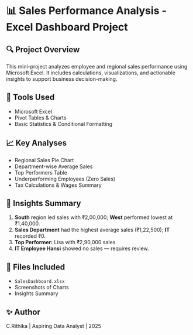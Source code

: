 # 📊 Sales Performance Analysis - Excel Dashboard Project

## 🔍 Project Overview
This mini-project analyzes employee and regional sales performance using Microsoft Excel. It includes calculations, visualizations, and actionable insights to support business decision-making.

## 🧰 Tools Used
- Microsoft Excel
- Pivot Tables & Charts
- Basic Statistics & Conditional Formatting

## 📈 Key Analyses
- Regional Sales Pie Chart
- Department-wise Average Sales
- Top Performers Table
- Underperforming Employees (Zero Sales)
- Tax Calculations & Wages Summary

## 📌 Insights Summary
1. **South** region led sales with ₹2,00,000; **West** performed lowest at ₹1,40,000.
2. **Sales Department** had the highest average sales (₹1,22,500); **IT** recorded ₹0.
3. **Top Performer:** Lisa with ₹2,90,000 sales.
4. **IT Employee Hansi** showed no sales — requires review.

## 📂 Files Included
- `SalesDashboard.xlsx`
- Screenshots of Charts
- Insights Summary

## ✨ Author
C.Rithika | Aspiring Data Analyst | 2025
